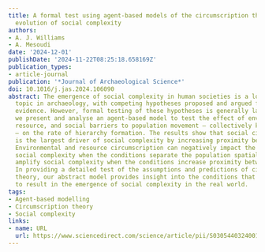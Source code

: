 ```yaml
---
title: A formal test using agent-based models of the circumscription theory for the
  evolution of social complexity
authors:
- A. J. Williams
- A. Mesoudi
date: '2024-12-01'
publishDate: '2024-11-22T08:25:18.658169Z'
publication_types:
- article-journal
publication: '*Journal of Archaeological Science*'
doi: 10.1016/j.jas.2024.106090
abstract: The emergence of social complexity in human societies is a long-debated
  topic in archaeology, with competing hypotheses proposed and argued for using archaeological
  evidence. However, formal testing of these hypotheses is generally lacking. Here,
  we present and analyse an agent-based model to test the effect of environmental,
  resource, and social barriers to population movement – collectively known as ‘circumscription’
  – on the rate of hierarchy formation. The results show that social circumscription
  is the largest driver of social complexity by increasing proximity between settlements.
  Environmental and resource circumscription can negatively impact the emergence of
  social complexity when the conditions separate the population spatially but can
  amplify social complexity when the conditions increase proximity between settlements.
  In providing a detailed test of the assumptions and predictions of circumscription
  theory, our abstract model provides insight into the conditions that are most likely
  to result in the emergence of social complexity in the real world.
tags:
- Agent-based modelling
- Circumscription theory
- Social complexity
links:
- name: URL
  url: https://www.sciencedirect.com/science/article/pii/S0305440324001584
---
```

